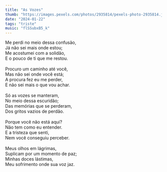 ```yaml
---
title: "As Vozes"
thumb: "https://images.pexels.com/photos/2935814/pexels-photo-2935814.jpeg"
date: "2024-01-22"
tags: "triste"
music: "flSSubxB5_k"
---
```

Me perdi no meio dessa confusão,  
Já não sei mais onde estou;  
Me acostumei com a solidão,  
E o pouco de ti que me restou.  
<br />
Procuro um caminho até você,  
Mas não sei onde você está;  
A procura fez eu me perder,  
E não sei mais o que vou achar.  
<br />
Só as vozes se manteram,  
No meio dessa escuridão;  
Das memórias que se perderam,  
Dos gritos vazios de perdão.  
<br />
Porque você não está aqui?  
Não tem como eu entender.  
E a tristeza que senti,  
Nem você conseguiu perceber.  
<br />
Meus olhos em lágrimas,  
Suplicam por um momento de paz;  
Minhas doces lástimas,  
Meu sofrimento onde sua voz jaz.  